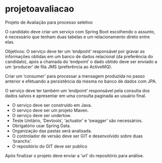 # projetoavaliacao
Projeto de Avaliação para processo seletivo

O candidato deve criar um serviço com Spring Boot escolhendo o assunto, é necessário que tenham duas tabelas e um relacionamento direto entre elas.

Objetivos:
O serviço deve ter um ‘endpoint’ responsável por gravar as informações obtidas em um banco de dados relacional (da preferência do candidato), após a chamada do ‘endpoint’ o dado obtido deve ser enviado a um ‘producer’ de fila JMS (preferência ao ActiveMQ).

Criar um ‘consumer’ para processar a mensagem produzida no passo anterior e efetuando a persistência da mesma no banco de dados com JPA.

O serviço deve ter também um ‘endpoint’ responsável pela consulta dos dados salvos e apresentar em uma consulta paginada ao usuário final.

- O serviço deve ser construído em Java.
- O serviço deve ser um projeto Maven.
- O serviço deve ser undertow.
- Teste Unitário, ‘Devtools’, ‘actuator’ e ‘swagger’ são necessários.
- Obrigatório usar Spring Data.
- Organização das pastas será analisada.
- O controlador de versão deve ser GIT e desenvolvido sobre duas ‘branchs’.
- O repositório do GIT deve ser publico


Após finalizar o projeto deve enviar a ‘url’ do repositório para análise.
